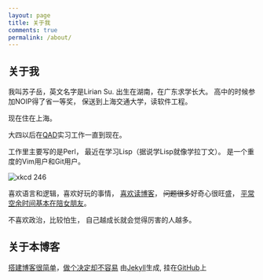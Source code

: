 ```yaml
---
layout: page
title: 关于我
comments: true
permalink: /about/
---
```


## 关于我

我叫苏子岳，英文名字是Lirian Su.
出生在湖南，在广东求学长大。
高中的时候参加NOIP得了省一等奖，
保送到上海交通大学，读软件工程。

现在住在上海。

大四以后在[QAD][wiki-QAD]实习工作一直到现在。

工作里主要写的是Perl，
最近在学习Lisp（据说学Lisp就像学拉丁文）。
是一个重度的Vim用户和Git用户。

![xkcd 246][xkcd-246]

喜欢语言和逻辑，喜欢好玩的事情，
[喜欢读博客][read-blog]，
~~问题很多~~好奇心很旺盛，
[平常空余时间基本在陪女朋友][my-gf]。

不喜欢政治，比较怕生，
自己越成长就会觉得厉害的人越多。

## 关于本博客

[搭建博客很简单][build-blog]，[做个决定却不容易][why-blog]
由[Jekyll][jekyll.com]生成, 挂在[GitHub][lki.github.com]上


[sudoku]:         http://cojs.tk/cogs/problem/problem.php?pid=407
[wiki-QAD]:       https://en.wikipedia.org/wiki/QAD_Inc
[xkcd-246]:       http://imgs.xkcd.com/comics/labyrinth_puzzle.png
[read-blog]:      http://www.liriansu.com/read-blogs-to-write-blogs
[build-blog]:     /how-this-blog-was-built
[why-blog]:       /why-im-blogging
[jekyll.com]:     http://jekyllrb.com/
[lki.github.com]: https://github.com/LKI/lki.github.com
[my-gf]:          http://www.liriansu.com/how-to-lose-in-rock-paper-scissors
